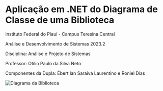 # Aplicação em .NET do Diagrama de Classe de uma Biblioteca

Instituto Federal do Piauí - Campus Teresina Central

Análise e Desenvolvimento de Sistemas 2023.2

Disciplina: Análise e Projeto de Sistemas

Professor: Otilio Paulo da Silva Neto

Componentes da Dupla: Ébert Ian Saraiva Laurentino e Roniel Dias

![Diagrama da Biblioteca](https://i.imgur.com/mdvXcJ8.png)
